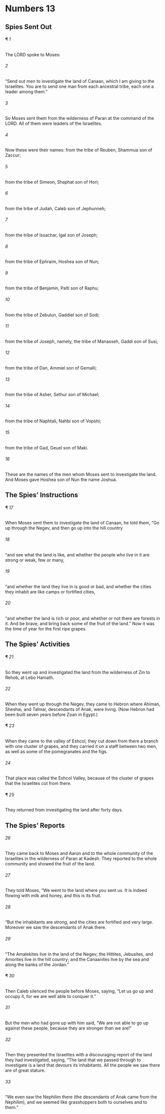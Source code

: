 # Numbers 13
## Spies Sent Out
###### ¶ 1
The LORD spoke to Moses:
###### 2
“Send out men to investigate the land of Canaan, which I am giving to the Israelites. You are to send one man from each ancestral tribe, each one a leader among them.”
###### 3
So Moses sent them from the wilderness of Paran at the command of the LORD. All of them were leaders of the Israelites.
###### 4
Now these were their names: from the tribe of Reuben, Shammua son of Zaccur;
###### 5
from the tribe of Simeon, Shaphat son of Hori;
###### 6
from the tribe of Judah, Caleb son of Jephunneh;
###### 7
from the tribe of Issachar, Igal son of Joseph;
###### 8
from the tribe of Ephraim, Hoshea son of Nun;
###### 9
from the tribe of Benjamin, Palti son of Raphu;
###### 10
from the tribe of Zebulun, Gaddiel son of Sodi;
###### 11
from the tribe of Joseph, namely, the tribe of Manasseh, Gaddi son of Susi;
###### 12
from the tribe of Dan, Ammiel son of Gemalli;
###### 13
from the tribe of Asher, Sethur son of Michael;
###### 14
from the tribe of Naphtali, Nahbi son of Vopshi;
###### 15
from the tribe of Gad, Geuel son of Maki.
###### 16
These are the names of the men whom Moses sent to investigate the land. And Moses gave Hoshea son of Nun the name Joshua.
## The Spies’ Instructions
###### ¶ 17
When Moses sent them to investigate the land of Canaan, he told them, “Go up through the Negev, and then go up into the hill country
###### 18
“and see what the land is like, and whether the people who live in it are strong or weak, few or many,
###### 19
“and whether the land they live in is good or bad, and whether the cities they inhabit are like camps or fortified cities,
###### 20
“and whether the land is rich or poor, and whether or not there are forests in it. And be brave, and bring back some of the fruit of the land.” Now it was the time of year for the first ripe grapes.
## The Spies’ Activities
###### ¶ 21
So they went up and investigated the land from the wilderness of Zin to Rehob, at Lebo Hamath.
###### 22
When they went up through the Negev, they came to Hebron where Ahiman, Sheshai, and Talmai, descendants of Anak, were living. (Now Hebron had been built seven years before Zoan in Egypt.)
###### ¶ 23
When they came to the valley of Eshcol, they cut down from there a branch with one cluster of grapes, and they carried it on a staff between two men, as well as some of the pomegranates and the figs.
###### 24
That place was called the Eshcol Valley, because of the cluster of grapes that the Israelites cut from there.
###### ¶ 25
They returned from investigating the land after forty days.
## The Spies’ Reports
###### 26
They came back to Moses and Aaron and to the whole community of the Israelites in the wilderness of Paran at Kadesh. They reported to the whole community and showed the fruit of the land.
###### 27
They told Moses, “We went to the land where you sent us. It is indeed flowing with milk and honey, and this is its fruit.
###### 28
“But the inhabitants are strong, and the cities are fortified and very large. Moreover we saw the descendants of Anak there.
###### 29
“The Amalekites live in the land of the Negev; the Hittites, Jebusites, and Amorites live in the hill country; and the Canaanites live by the sea and along the banks of the Jordan.”
###### ¶ 30
Then Caleb silenced the people before Moses, saying, “Let us go up and occupy it, for we are well able to conquer it.”
###### 31
But the men who had gone up with him said, “We are not able to go up against these people, because they are stronger than we are!”
###### 32
Then they presented the Israelites with a discouraging report of the land they had investigated, saying, “The land that we passed through to investigate is a land that devours its inhabitants. All the people we saw there are of great stature.
###### 33
“We even saw the Nephilim there (the descendants of Anak came from the Nephilim), and we seemed like grasshoppers both to ourselves and to them.”

